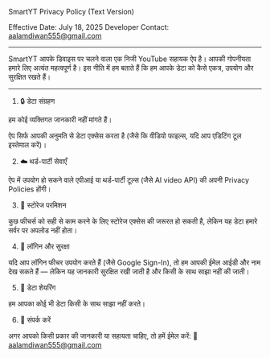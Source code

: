  SmartYT Privacy Policy (Text Version)

Effective Date: July 18, 2025
Developer Contact: aalamdiwan555@gmail.com


---

SmartYT आपके डिवाइस पर चलने वाला एक निजी YouTube सहायक ऐप है। आपकी गोपनीयता हमारे लिए अत्यंत महत्वपूर्ण है। इस नीति में हम बताते हैं कि हम आपके डेटा को कैसे एकत्र, उपयोग और सुरक्षित रखते हैं।


---

1. 🔒 डेटा संग्रहण

हम कोई व्यक्तिगत जानकारी नहीं मांगते हैं।

ऐप सिर्फ आपकी अनुमति से डेटा एक्सेस करता है (जैसे कि वीडियो फाइल्स, यदि आप एडिटिंग टूल इस्तेमाल करें)।


2. ☁️ थर्ड-पार्टी सेवाएँ

ऐप में उपयोग हो सकने वाले एपीआई या थर्ड-पार्टी टूल्स (जैसे AI video API) की अपनी Privacy Policies होंगी।


3. 📁 स्टोरेज परमिशन

कुछ फीचर्स को सही से काम करने के लिए स्टोरेज एक्सेस की जरूरत हो सकती है, लेकिन यह डेटा हमारे सर्वर पर अपलोड नहीं होता।


4. 👤 लॉगिन और सुरक्षा

यदि आप लॉगिन फीचर उपयोग करते हैं (जैसे Google Sign-In), तो हम आपकी ईमेल आईडी और नाम देख सकते हैं — लेकिन यह जानकारी सुरक्षित रखी जाती है और किसी के साथ साझा नहीं की जाती।


5. 🚫 डेटा शेयरिंग

हम आपका कोई भी डेटा किसी के साथ साझा नहीं करते।


6. 📧 संपर्क करें

अगर आपको किसी प्रकार की जानकारी या सहायता चाहिए, तो हमें ईमेल करें:
📩 aalamdiwan555@gmail.com
